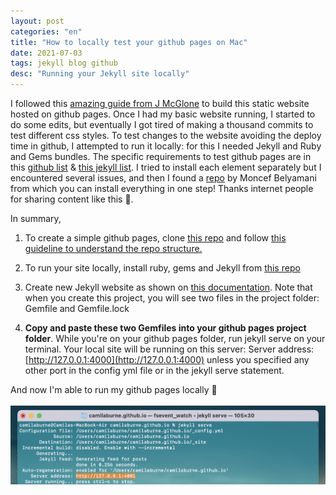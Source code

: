 ```yaml
---
layout: post
categories: "en"
title: "How to locally test your github pages on Mac"
date: 2021-07-03
tags: jekyll blog github
desc: "Running your Jekyll site locally"
---
```


I followed this [amazing guide from J McGlone](http://jmcglone.com/guides/github-pages/) to build this static website hosted on github pages. Once I had my basic website running, I started to do some edits, but eventually I got tired of making a thousand commits to test different css styles. To test changes to the website avoiding the deploy time in github, I attempted to run it locally: for this I needed Jekyll and Ruby and Gems bundles. The specific requirements to test github pages are in this [github list](https://docs.github.com/en/pages/setting-up-a-github-pages-site-with-jekyll/testing-your-github-pages-site-locally-with-jekyll#prerequisites) & [this jekyll list](https://jekyllrb.com/docs/). I tried to install each element separately but I encountered several issues, and then I found a [repo](https://www.moncefbelyamani.com/making-github-pages-work-with-latest-jekyll/) by Moncef Belyamani from which you can install everything in one step! Thanks internet people for sharing content like this 🥰.

In summary,

1. To create a simple github pages, clone [this repo](https://github.com/hankquinlan/hankquinlan.github.io) and follow [this guideline to understand the repo structure.](http://jmcglone.com/guides/github-pages/)

2. To run your site locally, install ruby, gems and Jekyll from [this repo](https://github.com/monfresh/install-ruby-on-macos)

3. Create new Jekyll website as shown on [this documentation](https://jekyllrb.com/docs/). Note that when you create this project, you will see two files in the project folder: Gemfile and Gemfile.lock

4. **Copy and paste these two Gemfiles into your github pages project folder**. While you're on your github pages folder, run jekyll serve on your terminal. Your local site will be running on this server:  Server address: [http://127.0.0.1:4000](http://127.0.0.1:4000) unless you specified any other port in the config yml file or in the jekyll serve statement.


And now I'm able to run my github pages locally 🥳 <br><br>
<img src="/images/local_github_run.png" class=middleimg>

